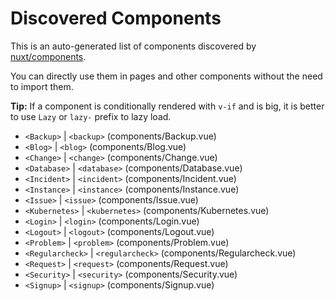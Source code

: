 # Discovered Components

This is an auto-generated list of components discovered by [nuxt/components](https://github.com/nuxt/components).

You can directly use them in pages and other components without the need to import them.

**Tip:** If a component is conditionally rendered with `v-if` and is big, it is better to use `Lazy` or `lazy-` prefix to lazy load.

- `<Backup>` | `<backup>` (components/Backup.vue)
- `<Blog>` | `<blog>` (components/Blog.vue)
- `<Change>` | `<change>` (components/Change.vue)
- `<Database>` | `<database>` (components/Database.vue)
- `<Incident>` | `<incident>` (components/Incident.vue)
- `<Instance>` | `<instance>` (components/Instance.vue)
- `<Issue>` | `<issue>` (components/Issue.vue)
- `<Kubernetes>` | `<kubernetes>` (components/Kubernetes.vue)
- `<Login>` | `<login>` (components/Login.vue)
- `<Logout>` | `<logout>` (components/Logout.vue)
- `<Problem>` | `<problem>` (components/Problem.vue)
- `<Regularcheck>` | `<regularcheck>` (components/Regularcheck.vue)
- `<Request>` | `<request>` (components/Request.vue)
- `<Security>` | `<security>` (components/Security.vue)
- `<Signup>` | `<signup>` (components/Signup.vue)
